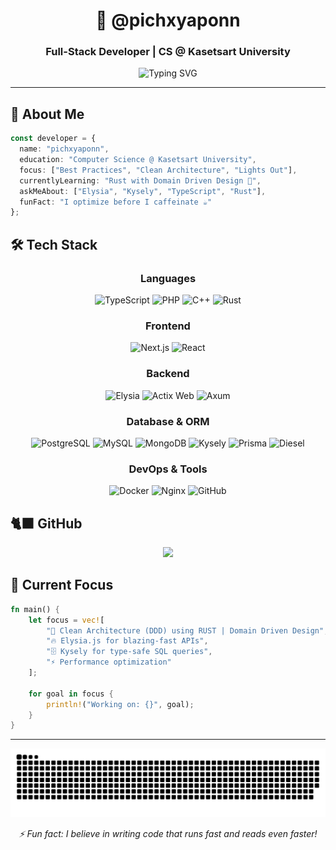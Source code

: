 <div align="center">

# 🚀 @pichxyaponn
### Full-Stack Developer | CS @ Kasetsart University

<img src="https://readme-typing-svg.herokuapp.com?font=Fira+Code&pause=1000&color=88C0D0&center=true&vCenter=true&width=435&lines=Full-Stack+Developer;Backend+%26+DevOps;Clean+Architecture;Lights+Out+Performance" alt="Typing SVG" />
</div>

---

## 💫 About Me

```typescript
const developer = {
  name: "pichxyaponn",
  education: "Computer Science @ Kasetsart University",
  focus: ["Best Practices", "Clean Architecture", "Lights Out"],
  currentlyLearning: "Rust with Domain Driven Design 🦀",
  askMeAbout: ["Elysia", "Kysely", "TypeScript", "Rust"],
  funFact: "I optimize before I caffeinate ☕"
};
```

## 🛠️ Tech Stack

<div align="center">

### Languages
![TypeScript](https://img.shields.io/badge/TypeScript-007ACC?style=for-the-badge&logo=typescript&logoColor=white)
![PHP](https://img.shields.io/badge/PHP-777BB4?style=for-the-badge&logo=php&logoColor=white)
![C++](https://img.shields.io/badge/C++-00599C?style=for-the-badge&logo=c%2B%2B&logoColor=white)
![Rust](https://img.shields.io/badge/Rust-000000?style=for-the-badge&logo=rust&logoColor=white)

### Frontend
![Next.js](https://img.shields.io/badge/Next.js-000000?style=for-the-badge&logo=next.js&logoColor=white)
![React](https://img.shields.io/badge/React-20232A?style=for-the-badge&logo=react&logoColor=61DAFB)

### Backend
![Elysia](https://img.shields.io/badge/Elysia-000000?style=for-the-badge&logo=bun&logoColor=white)
![Actix Web](https://img.shields.io/badge/Actix_Web-000000?style=for-the-badge&logo=rust&logoColor=white)
![Axum](https://img.shields.io/badge/Axum-000000?style=for-the-badge&logo=rust&logoColor=white)

### Database & ORM
![PostgreSQL](https://img.shields.io/badge/PostgreSQL-316192?style=for-the-badge&logo=postgresql&logoColor=white)
![MySQL](https://img.shields.io/badge/MySQL-4479A1?style=for-the-badge&logo=mysql&logoColor=white)
![MongoDB](https://img.shields.io/badge/MongoDB-4EA94B?style=for-the-badge&logo=mongodb&logoColor=white)
![Kysely](https://img.shields.io/badge/Kysely-88C0D0?style=for-the-badge&logo=typescript&logoColor=white)
![Prisma](https://img.shields.io/badge/Prisma-3982CE?style=for-the-badge&logo=Prisma&logoColor=white)
![Diesel](https://img.shields.io/badge/Diesel-000000?style=for-the-badge&logo=rust&logoColor=white)

### DevOps & Tools
![Docker](https://img.shields.io/badge/Docker-2496ED?style=for-the-badge&logo=docker&logoColor=white)
![Nginx](https://img.shields.io/badge/Nginx-009639?style=for-the-badge&logo=nginx&logoColor=white)
![GitHub](https://img.shields.io/badge/GitHub-100000?style=for-the-badge&logo=github&logoColor=white)

</div>

## 🐈‍⬛ GitHub

<div align="center">
  <img height="180em" src="https://github-readme-stats.vercel.app/api?username=pichxyaponn&show_icons=true&theme=nord&include_all_commits=true&count_private=true"/>
</div>

## 🎯 Current Focus

```rust
fn main() {
    let focus = vec![
        "🦀 Clean Architecture (DDD) using RUST | Domain Driven Design",
        "🔥 Elysia.js for blazing-fast APIs",
        "🗄️ Kysely for type-safe SQL queries", 
        "⚡ Performance optimization"
    ];
    
    for goal in focus {
        println!("Working on: {}", goal);
    }
}
```

---

<div align="center">

<img src="https://raw.githubusercontent.com/platane/platane/output/github-contribution-grid-snake.svg" alt="Snake animation" />

*⚡ Fun fact: I believe in writing code that runs fast and reads even faster!*

</div>
